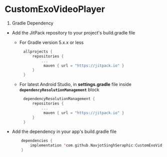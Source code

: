 # CustomExoVideoPlayer
1. Gradle Dependency
* Add the JitPack repository to your project's build.gradle file
    - For Gradle version 5.x.x or less

   ```kotlin
        allprojects {
            repositories {
                ...
    	         maven { url = "https://jitpack.io" }
            }
        }
   ```
    - For latest Android Studio, in **settings.gradle** file
      inside **`dependencyResolutionManagement`** block

   ```kotlin
        dependencyResolutionManagement {
            repositories {
                ...
                 maven { url = "https://jitpack.io" }
            }
        }
    ```
* Add the dependency in your app's build.gradle file

    ```kotlin
        dependencies {
	        implementation 'com.github.NavjotSinghSeraphic:CustomExoVideoPlayer:tag'
        }
    ```
